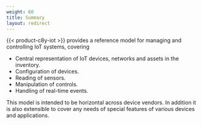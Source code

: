 ```yaml
---
weight: 60
title: Summary
layout: redirect
---
```


{{< product-c8y-iot >}} provides a reference model for managing and controlling IoT systems, covering

-   Central representation of IoT devices, networks and assets in the inventory.
-   Configuration of devices.
-   Reading of sensors.
-   Manipulation of controls.
-   Handling of real-time events.

This model is intended to be horizontal across device vendors. In addition it is also extensible to cover any needs of special features of various devices and applications.
